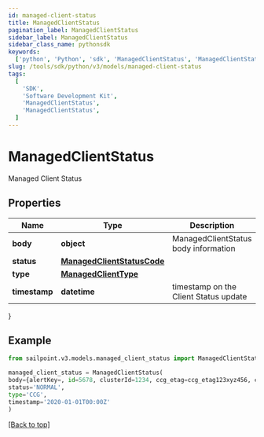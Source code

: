 ```yaml
---
id: managed-client-status
title: ManagedClientStatus
pagination_label: ManagedClientStatus
sidebar_label: ManagedClientStatus
sidebar_class_name: pythonsdk
keywords:
  ['python', 'Python', 'sdk', 'ManagedClientStatus', 'ManagedClientStatus']
slug: /tools/sdk/python/v3/models/managed-client-status
tags:
  [
    'SDK',
    'Software Development Kit',
    'ManagedClientStatus',
    'ManagedClientStatus',
  ]
---
```


# ManagedClientStatus

Managed Client Status

## Properties

| Name | Type | Description | Notes |
| --- | --- | --- | --- |
| **body** | **object** | ManagedClientStatus body information | [required] |
| **status** | [**ManagedClientStatusCode**](managed-client-status-code) |  | [required] |
| **type** | [**ManagedClientType**](managed-client-type) |  | [required] |
| **timestamp** | **datetime** | timestamp on the Client Status update | [required] |

}

## Example

```python
from sailpoint.v3.models.managed_client_status import ManagedClientStatus

managed_client_status = ManagedClientStatus(
body={alertKey=, id=5678, clusterId=1234, ccg_etag=ccg_etag123xyz456, ccg_pin=NONE, cookbook_etag=20210420125956-20210511144538, hostname=megapod-useast1-secret-hostname.sailpoint.com, internal_ip=127.0.0.1, lastSeen=1620843964604, sinceSeen=14708, sinceSeenMillis=14708, localDev=false, stacktrace=, state=null, status=NORMAL, uuid=null, product=idn, va_version=null, platform_version=2, os_version=2345.3.1, os_type=flatcar, hypervisor=unknown},
status='NORMAL',
type='CCG',
timestamp='2020-01-01T00:00Z'
)

```

[[Back to top]](#)
